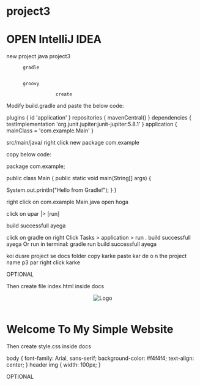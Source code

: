 # project3

OPEN IntelliJ IDEA
=
new
project
java      project3


          gradle


          groovy

                      create


Modify build.gradle and paste the below code:

plugins {
    id 'application'
}
repositories {
    mavenCentral()
}
dependencies {
    testImplementation 'org.junit.jupiter:junit-jupiter:5.8.1'
}
application {
    mainClass = 'com.example.Main'
}


src/main/java/
right click
new
package
com.example

copy below code:

package com.example;

public class Main {
 public static void main(String[] args) {

  System.out.println("Hello from Gradle!");
 }
}


right click on com.example
Main.java  open hoga 


click on upar |> [run]              
                                            
build successfull ayega


click on gradle on right
Click Tasks > application > run .                                              build successfull ayega
Or run in terminal:  gradle run                                                build successfull ayega


koi dusre project se docs folder copy karke paste kar de o n the project name p3 par right click karke        

OPTIONAL

Then create file index.html inside docs

<!DOCTYPE html>
<html lang="en">
<head>
 <meta charset="UTF-8">
 <meta name="viewport" content="width=device-width, initial-scale=1.0">
 <title>My Simple Website</title>
 <link rel="stylesheet" href="style.css">
</head>
<body>
<header>
 <img src="https://upload.wikimedia.org/wikipedia/commons/2/24/LEGO_logo.svg" 
alt="Logo">
</header>
<h1>Welcome To My Simple Website</h1>
</body>
</html>


Then create style.css inside docs

body {
 font-family: Arial, sans-serif;
 background-color: #f4f4f4;
 text-align: center;
}
header img {
 width: 100px;
}


OPTIONAL




